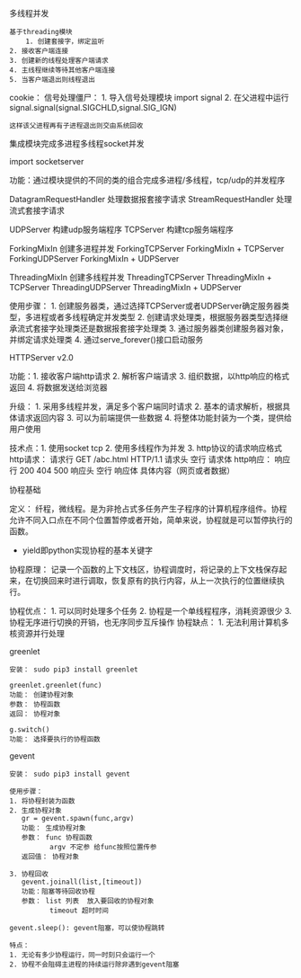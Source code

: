 多线程并发
    
    基于threading模块
        1. 创建套接字，绑定监听
	2. 接收客户端连接
	3. 创建新的线程处理客户端请求
	4. 主线程继续等待其他客户端连接
	5. 当客户端退出则线程退出

cookie： 
    信号处理僵尸：
    1. 导入信号处理模块  import signal 
    2. 在父进程中运行      
       signal.signal(signal.SIGCHLD,signal.SIG_IGN)

    这样该父进程再有子进程退出则交由系统回收


集成模块完成多进程多线程socket并发

import socketserver

功能：通过模块提供的不同的类的组合完成多进程/多线程，tcp/udp的并发程序

DatagramRequestHandler  处理数据报套接字请求
StreamRequestHandler  处理流式套接字请求

UDPServer  构建udp服务端程序
TCPServer  构建tcp服务端程序

ForkingMixIn   创建多进程并发
ForkingTCPServer    ForkingMixIn + TCPServer   
ForkingUDPServer    ForkingMixIn + UDPServer

ThreadingMixIn  创建多线程并发
ThreadingTCPServer  ThreadingMixIn + TCPServer 
ThreadingUDPServer  ThreadingMixIn + UDPServer

使用步骤： 
    1. 创建服务器类，通过选择TCPServer或者UDPServer确定服务器类型，多进程或者多线程确定并发类型
    2. 创建请求处理类，根据服务器类型选择继承流式套接字处理类还是数据报套接字处理类
    3. 通过服务器类创建服务器对象，并绑定请求处理类
    4. 通过serve_forever()接口启动服务

HTTPServer  v2.0

功能：1. 接收客户端http请求
      2. 解析客户端请求
      3. 组织数据，以http响应的格式返回
      4. 将数据发送给浏览器

升级： 1. 采用多线程并发，满足多个客户端同时请求
       2. 基本的请求解析，根据具体请求返回内容
       3. 可以为前端提供一些数据
       4. 将整体功能封装为一个类，提供给用户使用

技术点：1. 使用socket  tcp
	2. 使用多线程作为并发
	3. http协议的请求响应格式
	    http请求： 
	        请求行  GET  /abc.html  HTTP/1.1
		请求头
		空行
		请求体
	    http响应：
	        响应行  200   404  500
		响应头
		空行
		响应体  具体内容（网页或者数据）


协程基础

定义： 纤程，微线程。是为非抢占式多任务产生子程序的计算机程序组件。协程允许不同入口点在不同个位置暂停或者开始，简单来说，协程就是可以暂停执行的函数。

* yield即python实现协程的基本关键字

协程原理： 记录一个函数的上下文栈区，协程调度时，将记录的上下文栈保存起来，在切换回来时进行调取，恢复原有的执行内容，从上一次执行的位置继续执行。

协程优点：
    1. 可以同时处理多个任务
    2. 协程是一个单线程程序，消耗资源很少
    3. 协程无序进行切换的开销，也无序同步互斥操作
协程缺点：
    1. 无法利用计算机多核资源并行处理


greenlet

    安装： sudo pip3 install greenlet

    greenlet.greenlet(func)
    功能： 创建协程对象
    参数： 协程函数
    返回： 协程对象

    g.switch()
    功能： 选择要执行的协程函数

gevent

    安装： sudo pip3 install gevent

    使用步骤：
    1. 将协程封装为函数
    2. 生成协程对象
       gr = gevent.spawn(func,argv)
       功能： 生成协程对象
       参数： func 协程函数
              argv 不定参 给func按照位置传参
       返回值： 协程对象
    
    3. 协程回收
       gevent.joinall(list,[timeout])
       功能：阻塞等待回收协程
       参数： list 列表  放入要回收的协程对象
              timeout 超时时间

    gevent.sleep(): gevent阻塞，可以使协程跳转
	
    特点：
    1. 无论有多少协程运行，同一时刻只会运行一个
    2. 协程不会阻碍主进程的持续运行除非遇到gevent阻塞
